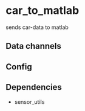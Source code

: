 # car_to_matlab
sends car-data to matlab

## Data channels

## Config

## Dependencies
 * sensor_utils
